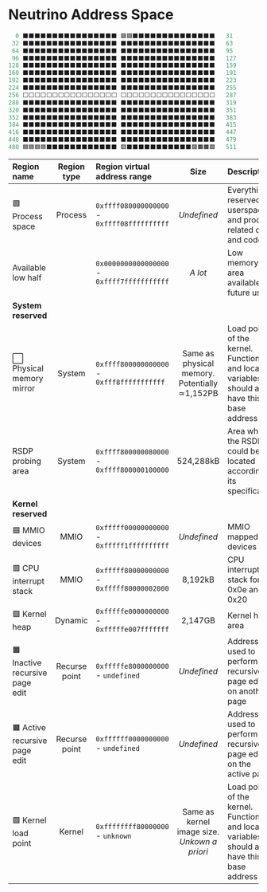 # Neutrino Address Space
```c
  0 ⬛⬛⬛⬛⬛⬛⬛⬛⬛⬛⬛⬛⬛⬛⬛⬛ 🟪🟪⬛⬛⬛⬛⬛⬛⬛⬛⬛⬛⬛⬛⬛⬛   31
 32 ⬛⬛⬛⬛⬛⬛⬛⬛⬛⬛⬛⬛⬛⬛⬛⬛ ⬛⬛⬛⬛⬛⬛⬛⬛⬛⬛⬛⬛⬛⬛⬛⬛   63
 64 ⬛⬛⬛⬛⬛⬛⬛⬛⬛⬛⬛⬛⬛⬛⬛⬛ ⬛⬛⬛⬛⬛⬛⬛⬛⬛⬛⬛⬛⬛⬛⬛⬛   95 
 96 ⬛⬛⬛⬛⬛⬛⬛⬛⬛⬛⬛⬛⬛⬛⬛⬛ ⬛⬛⬛⬛⬛⬛⬛⬛⬛⬛⬛⬛⬛⬛⬛⬛   127
128 ⬛⬛⬛⬛⬛⬛⬛⬛⬛⬛⬛⬛⬛⬛⬛⬛ ⬛⬛⬛⬛⬛⬛⬛⬛⬛⬛⬛⬛⬛⬛⬛⬛   159
160 ⬛⬛⬛⬛⬛⬛⬛⬛⬛⬛⬛⬛⬛⬛⬛⬛ ⬛⬛⬛⬛⬛⬛⬛⬛⬛⬛⬛⬛⬛⬛⬛⬛   191
192 ⬛⬛⬛⬛⬛⬛⬛⬛⬛⬛⬛⬛⬛⬛⬛⬛ ⬛⬛⬛⬛⬛⬛⬛⬛⬛⬛⬛⬛⬛⬛⬛⬛   223
224 ⬛⬛⬛⬛⬛⬛⬛⬛⬛⬛⬛⬛⬛⬛⬛⬛ ⬛⬛⬛⬛⬛⬛⬛⬛⬛⬛⬛⬛⬛⬛⬛⬛   255
256 ⬜⬜⬜⬜⬜⬜⬜⬜⬜⬜⬜⬜⬜⬜⬜⬜ ⬜⬜⬜⬜⬜⬜⬜⬜⬜⬜⬜⬜⬜⬜⬜⬜   287
288 ⬛⬛⬛⬛⬛⬛⬛⬛⬛⬛⬛⬛⬛⬛⬛⬛ ⬛⬛⬛⬛⬛⬛⬛⬛⬛⬛⬛⬛⬛⬛⬛⬛   319
320 ⬛⬛⬛⬛⬛⬛⬛⬛⬛⬛⬛⬛⬛⬛⬛⬛ ⬛⬛⬛⬛⬛⬛⬛⬛⬛⬛⬛⬛⬛⬛⬛⬛   351
352 ⬛⬛⬛⬛⬛⬛⬛⬛⬛⬛⬛⬛⬛⬛⬛⬛ ⬛⬛⬛⬛⬛⬛⬛⬛⬛⬛⬛⬛⬛⬛⬛⬛   383
384 ⬛⬛⬛⬛⬛⬛⬛⬛⬛⬛⬛⬛⬛⬛⬛⬛ ⬛⬛⬛⬛⬛⬛⬛⬛⬛⬛⬛⬛⬛⬛⬛⬛   415
416 ⬛⬛⬛⬛⬛⬛⬛⬛⬛⬛⬛⬛⬛⬛⬛⬛ ⬛⬛⬛⬛⬛⬛⬛⬛⬛⬛⬛⬛⬛⬛⬛⬛   447
448 ⬛⬛⬛⬛⬛⬛⬛⬛⬛⬛⬛⬛⬛⬛⬛⬛ ⬛⬛⬛⬛⬛⬛⬛⬛⬛⬛⬛⬛⬛⬛⬛⬛   479
480 🟦🟦🟦🟦⬛⬛⬛⬛⬛⬛⬛⬛⬛⬛⬛⬛ 🟥⬛⬛⬛⬛⬛⬛⬛⬛⬛⬛⬛🟩🟧🟧🟩   511
```

| Region name | Region type | Region virtual address range | Size | Description | 
| :--- | :---: | :--- | :---: | :--- |
| 🟪 Process space | Process | `0xffff080000000000` - `0xffff08ffffffffff` | *Undefined* | Everything reserved for userspace and process related data and code
| Available low half | | `0x0000000000000000` - `0xffff7fffffffffff` | *A lot* | Low memory area available for future use
| **System reserved** 
| ⬜ Physical memory mirror | System | `0xffff800000000000` - `0xfff8fffffffffff` | Same as physical memory. Potentially ≃1,152PB | Load point of the kernel. Functions and local variables should all have this base address
| RSDP probing area | System | `0xffff800000080000` - `0xffff800000100000` | 524,288kB | Area where the RSDP could be located according to its specification
| **Kernel reserved** 
| 🟦 MMIO devices | MMIO | `0xfffff00000000000` - `0xfffff1ffffffffff` | *Undefined* | MMIO mapped devices
| 🟥 CPU interrupt stack | MMIO | `0xfffff80000000000` - `0xfffff80000002000` | 8,192kB | CPU interrupt stack for 0x0e and 0x20
| 🟩 Kernel heap | Dynamic | `0xfffffe0000000000` - `0xfffffe007fffffff` | 2,147GB | Kernel heap area
| 🟧 Inactive recursive page edit | Recurse point | `0xfffffe8000000000` - `undefined` | *Undefined* | Address used to perform recursive page editing on another page
| 🟧 Active recursive page edit | Recurse point | `0xffffff0000000000` - `undefined` | *Undefined* | Address used to perform recursive page editing on the active page
| 🟩 Kernel load point | Kernel | `0xffffffff80000000` - `unknown` | Same as kernel image size. *Unkown a priori* | Load point of the kernel. Functions and local variables should all have this base address